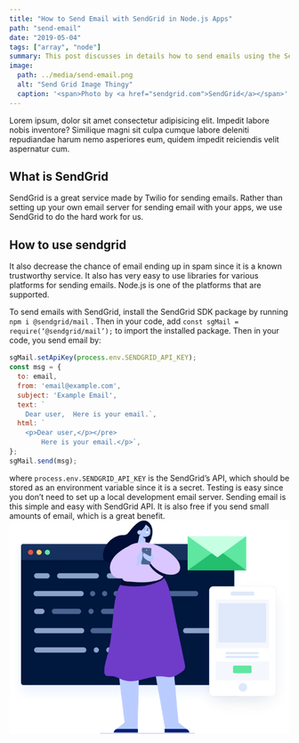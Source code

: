 ```yaml
---
title: "How to Send Email with SendGrid in Node.js Apps"
path: "send-email"
date: "2019-05-04"
tags: ["array", "node"]
summary: This post discusses in details how to send emails using the SendGrid service from your Node.js applicatio
image:
  path: ../media/send-email.png
  alt: "Send Grid Image Thingy"
  caption: '<span>Photo by <a href="sendgrid.com">SendGrid</a></span>'
---
```


Lorem ipsum, dolor sit amet consectetur adipisicing elit. Impedit labore nobis inventore? Similique magni sit culpa cumque labore deleniti repudiandae harum nemo asperiores eum, quidem impedit reiciendis velit aspernatur cum.

## What is SendGrid
SendGrid is a great service made by Twilio for sending emails. Rather than setting up your own email server for sending email with your apps, we use SendGrid to do the hard work for us.

## How to use sendgrid
It also decrease the chance of email ending up in spam since it is a known trustworthy service.
It also has very easy to use libraries for various platforms for sending emails. Node.js is one of the platforms that are supported.

To send emails with SendGrid, install the SendGrid SDK package by running `npm i @sendgrid/mail` . Then in your code, add `const sgMail = require(‘@sendgrid/mail’);` to import the installed package.
Then in your code, you send email by:
```js
sgMail.setApiKey(process.env.SENDGRID_API_KEY);
const msg = {
  to: email,
  from: 'email@example.com',
  subject: 'Example Email',
  text: `
    Dear user,  Here is your email.`,
  html: `
    <p>Dear user,</p></pre>
        Here is your email.</p>`,
};
sgMail.send(msg);
```
where `process.env.SENDGRID_API_KEY` is the SendGrid’s API, which should be stored as an environment variable since it is a secret.
Testing is easy since you don’t need to set up a local development email server.
Sending email is this simple and easy with SendGrid API. It is also free if you send small amounts of email, which is a great benefit.
![](../media/send-email.png)